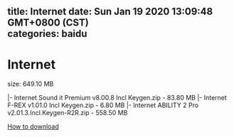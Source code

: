 
title: Internet
date: Sun Jan 19 2020 13:09:48 GMT+0800 (CST)    
categories: baidu
---

# Internet
size: 649.10 MB
 
 
|- Internet Sound it Premium v8.00.8 Incl Keygen.zip - 83.80 MB
|- Internet F-REX v1.01.0 Incl Keygen.zip - 6.80 MB
|- Internet ABILITY 2 Pro v2.01.3.Incl.Keygen-R2R.zip - 558.50 MB

[How to download](https://bpcam.bemobtrk.com/go/2ceec3aa-1ca2-46d6-b9ff-aaa5c184517c?jno=299)
